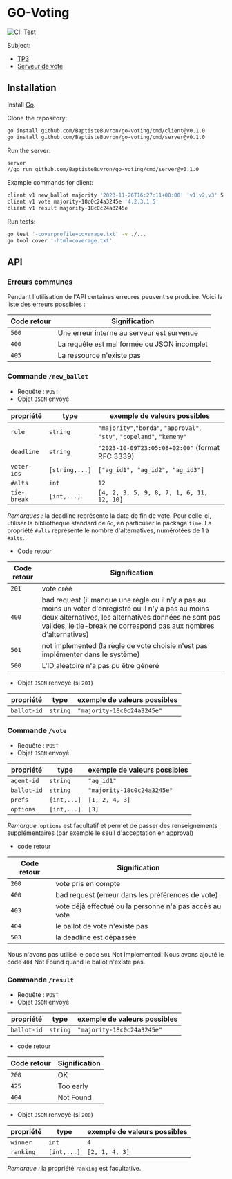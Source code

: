 # GO-Voting

[![CI: Test](https://github.com/BaptisteBuvron/go-voting/actions/workflows/test.yml/badge.svg)](https://github.com/BaptisteBuvron/go-voting/actions/workflows/test.yml)

Subject:

- [TP3](https://gitlab.utc.fr/lagruesy/ia04/-/blob/main/docs/sujets/td3/sujet.md)
- [Serveur de vote](https://gitlab.utc.fr/lagruesy/ia04/-/blob/main/docs/sujets/activit%C3%A9s/serveur-vote/api.md)

## Installation

Install [Go](https://golang.org/doc/install).

Clone the repository:

```bash
go install github.com/BaptisteBuvron/go-voting/cmd/client@v0.1.0
go install github.com/BaptisteBuvron/go-voting/cmd/server@v0.1.0
```

Run the server:

```bash
server
//go run github.com/BaptisteBuvron/go-voting/cmd/server@v0.1.0
```

Example commands for client:

```bash
client v1 new_ballot majority '2023-11-26T16:27:11+00:00' 'v1,v2,v3' 5 '1,2,3,4,5'
client v1 vote majority-18c0c24a3245e '4,2,3,1,5'
client v1 result majority-18c0c24a3245e
```

Run tests:

```bash
go test '-coverprofile=coverage.txt' -v ./...
go tool cover '-html=coverage.txt'
```

## API

### Erreurs communes

Pendant l'utilisation de l'API certaines erreures peuvent se produire. Voici la liste des erreurs possibles :

| Code retour | Signification                               |
|-------------|---------------------------------------------|
| `500`       | Une erreur interne au serveur est survenue  |
| `400`       | La requête est mal formée ou JSON incomplet |
| `405`       | La ressource n'existe pas                   |

### Commande `/new_ballot`

- Requête : `POST`
- Objet `JSON` envoyé

| propriété   | type           | exemple de valeurs possibles                                            |
|-------------|----------------|-------------------------------------------------------------------------|
| `rule`      | `string`       | `"majority"`,`"borda"`, `"approval"`, `"stv"`, `"copeland"`, `"kemeny"` |
| `deadline`  | `string`       | `"2023-10-09T23:05:08+02:00"`  (format RFC 3339)                        |
| `voter-ids` | `[string,...]` | `["ag_id1", "ag_id2", "ag_id3"]`                                        |
| `#alts`     | `int`          | `12`                                                                    |
| `tie-break` | `[int,...]`.   | `[4, 2, 3, 5, 9, 8, 7, 1, 6, 11, 12, 10]`                               |

*Remarques :* la deadline représente la date de fin de vote. Pour celle-ci, utiliser la bibliothèque standard de `Go`, en particulier le package `time`. La propriété `#alts` représente le nombre d'alternatives, numérotées de 1 à `#alts`.

- Code retour

| Code retour | Signification                                                                                                                                                                                                                        |
|-------------|--------------------------------------------------------------------------------------------------------------------------------------------------------------------------------------------------------------------------------------|
| `201`       | vote créé                                                                                                                                                                                                                            |
| `400`       | bad request (il manque une règle ou il n'y a pas au moins un voter d'enregistré ou il n'y a pas au moins deux alternatives, les alternatives données ne sont pas valides, le tie-break ne correspond pas aux nombres d'alternatives) |
| `501`       | not implemented (la règle de vote choisie n'est pas implémenter dans le système)                                                                                                                                                     |
| `500`       | L'ID aléatoire n'a pas pu être généré                                                                                                                                                                                                |

- Objet `JSON` renvoyé (si `201`)

| propriété   | type     | exemple de valeurs possibles |
|-------------|----------|------------------------------|
| `ballot-id` | `string` | `"majority-18c0c24a3245e"`   |

### Commande `/vote`

- Requête : `POST`
- Objet `JSON` envoyé

| propriété   | type        | exemple de valeurs possibles |
|-------------|-------------|------------------------------|
| `agent-id`  | `string`    | `"ag_id1"`                   |
| `ballot-id` | `string`    | `"majority-18c0c24a3245e"`   |
| `prefs`     | `[int,...]` | `[1, 2, 4, 3]`               |
| `options`   | `[int,...]` | `[3]`                        |

*Remarque :*`options` est facultatif et permet de passer des renseignements supplémentaires (par exemple le seuil d'acceptation en approval)

- code retour

| Code retour | Signification                                           |
|-------------|---------------------------------------------------------|
| `200`       | vote pris en compte                                     |
| `400`       | bad request (erreur dans les préférences de vote)       |
| `403`       | vote déjà effectué ou la personne n'a pas accès au vote |
| `404`       | le ballot de vote n'existe pas                          |
| `503`       | la deadline est dépassée                                |

Nous n'avons pas utilisé le code `501` Not Implemented.
Nous avons ajouté le code `404` Not Found quand le ballot n'existe pas.

### Commande `/result`

- Requête : `POST`
- Objet `JSON` envoyé

| propriété   | type     | exemple de valeurs possibles |
|-------------|----------|------------------------------|
| `ballot-id` | `string` | `"majority-18c0c24a3245e"`   |

- code retour

| Code retour | Signification |
|-------------|------------|
| `200`       | OK         |
| `425`       | Too early  |
| `404`       | Not Found  |

- Objet `JSON` renvoyé (si `200`)

| propriété | type        | exemple de valeurs possibles |
|-----------|-------------|------------------------------|
| `winner`  | `int`       | `4`                          |
| `ranking` | `[int,...]` | `[2, 1, 4, 3]`               |

*Remarque :* la propriété `ranking` est facultative.
